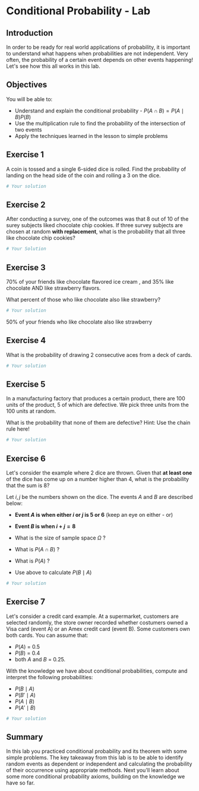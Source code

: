 
# Conditional Probability - Lab

## Introduction

In order to be ready for real world applications of probability, it is important to understand what happens when probabilities are not independent. Very often, the probability of a certain event depends on other events happening! Let's see how this all works in this lab.

## Objectives

You will be able to:

- Understand and explain the conditional probability - $P(A \cap B) = P(A \mid B) P(B)$
- Use the multiplication rule to find the probability of the intersection of two events
- Apply the techniques learned in the lesson to simple problems

## Exercise 1
A coin is tossed and a single 6-sided dice is rolled. Find the probability of landing on the head side of the coin and rolling a 3 on the dice.


```python
# Your solution
```

## Exercise 2


After conducting a survey, one of the outcomes was that 8 out of 10 of the surey subjects liked chocolate chip cookies. If three survey subjects are chosen at random **with replacement**, what is the probability that all three like chocolate chip cookies?


```python
# Your Solution
```

## Exercise 3
70% of your friends like chocolate flavored ice cream , and 35% like chocolate AND like strawberry flavors.

What percent of those who like chocolate also like strawberry?


```python
# Your solution 
```

50% of your friends who like chocolate also like strawberry

## Exercise 4
What is the probability of drawing 2 consecutive aces from a deck of cards. 


```python
# Your solution
```

## Exercise 5
In a manufacturing factory that produces a certain product, there are 100 units of the product, 5 of which are defective. We pick three units from the 100 units at random. 

What is the probability that none of them are defective?
Hint: Use the chain rule here!


```python
# Your solution
```

## Exercise 6

Let's consider the example where 2 dice are thrown. Given that **at least one** of the dice has come up on a number higher than 4, what is the probability that the sum is 8?

Let $i,j$ be the numbers shown on the dice. The events $A$ and $B$ are described below:

* **Event $A$ is when either $i$ or $j$ is 5 or 6** (keep an eye on either - or)
* **Event $B$ is when $i + j = 8$**


* What is the size of sample space $\Omega$ ?
* What is $P(A \cap B)$ ?
* What is $P(A)$ ?
* Use above to calculate $P(B \mid A)$


```python
# Your solution
```

## Exercise 7

Let's consider a credit card example. At a supermarket, customers are selected randomly, the store owner recorded whether costumers owned a Visa card (event A) or an Amex credit card (event B). Some customers own both cards.
You can assume that:

- $P(A)$ = 0.5
- $P(B)$ = 0.4
- both $A$ and $B$ = 0.25.


With the knowledge we have about conditional probabilities, compute and interpret the following probabilities:

- $P(B \mid A)$
- $P(B' \mid A)$
- $P(A \mid B)$
- $P(A' \mid B)$



```python
# Your solution
```

## Summary 

In this lab you practiced conditional probability and its theorem with some simple problems. The key takeaway from this lab is to be able to identify random events as dependent or independent and calculating the probability of their occurrence using appropriate methods. Next you'll learn about some more conditional probability axioms, building on the knowledge we have so far. 
